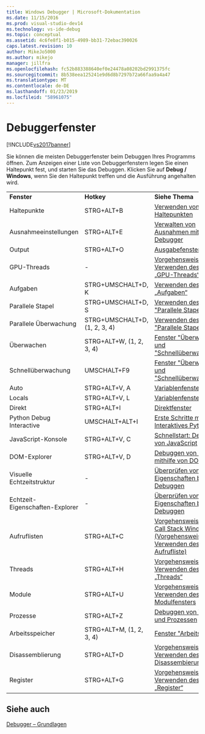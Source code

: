 ```yaml
---
title: Windows Debugger | Microsoft-Dokumentation
ms.date: 11/15/2016
ms.prod: visual-studio-dev14
ms.technology: vs-ide-debug
ms.topic: conceptual
ms.assetid: 4c6fe8f1-b015-4989-bb31-72ebac390026
caps.latest.revision: 10
author: MikeJo5000
ms.author: mikejo
manager: jillfra
ms.openlocfilehash: fc52b883388640ef0e24478a08202bd2991375fc
ms.sourcegitcommit: 8b538eea125241e9d6d8b7297b72a66faa9a4a47
ms.translationtype: MT
ms.contentlocale: de-DE
ms.lasthandoff: 01/23/2019
ms.locfileid: "58961075"
---
```

# <a name="debugger-windows"></a>Debuggerfenster
[!INCLUDE[vs2017banner](../includes/vs2017banner.md)]

Sie können die meisten Debuggerfenster beim Debuggen Ihres Programms öffnen. Zum Anzeigen einer Liste von Debuggerfenstern legen Sie einen Haltepunkt fest, und starten Sie das Debuggen. Klicken Sie auf **Debug / Windows**, wenn Sie den Haltepunkt treffen und die Ausführung angehalten wird.  
  
||||  
|-|-|-|  
|**Fenster**|**Hotkey**|**Siehe Thema**|  
|Haltepunkte|STRG+ALT+B|[Verwenden von Haltepunkten](../debugger/using-breakpoints.md)|  
|Ausnahmeeinstellungen|STRG+ALT+E|[Verwalten von Ausnahmen mit dem Debugger](../debugger/managing-exceptions-with-the-debugger.md)|  
|Output|STRG+ALT+O|[Ausgabefenster](../ide/reference/output-window.md)|  
|GPU-Threads|-|[Vorgehensweise: Verwenden des Fensters „GPU-Threads“](../debugger/how-to-use-the-gpu-threads-window.md)|  
|Aufgaben|STRG+UMSCHALT+D, K|[Verwenden des Fensters „Aufgaben“](../debugger/using-the-tasks-window.md)|  
|Parallele Stapel|STRG+UMSCHALT+D, S|[Verwenden des Fensters "Parallele Stapel"](../debugger/using-the-parallel-stacks-window.md)|  
|Parallele Überwachung|STRG+UMSCHALT+D, (1, 2, 3, 4)|[Verwenden des Fensters "Parallele Stapel"](../debugger/using-the-parallel-stacks-window.md)|  
|Überwachen|STRG+ALT+W, (1, 2, 3, 4)|[Fenster "Überwachen" und "Schnellüberwachung"](../debugger/watch-and-quickwatch-windows.md)|  
|Schnellüberwachung|UMSCHALT+F9|[Fenster "Überwachen" und "Schnellüberwachung"](../debugger/watch-and-quickwatch-windows.md)|  
|Auto|STRG+ALT+V, A|[Variablenfenster](http://msdn.microsoft.com/library/ce0a67f6-2502-4b7a-ba45-cc32f8aeba3e)|  
|Locals|STRG+ALT+V, L|[Variablenfenster](http://msdn.microsoft.com/library/ce0a67f6-2502-4b7a-ba45-cc32f8aeba3e)|  
|Direkt|STRG+ALT+I|[Direktfenster](../ide/reference/immediate-window.md)|  
|Python Debug Interactive|UMSCHALT+ALT+I|[Erste Schritte mit PTVS: Interaktives Python](../python/getting-started-with-ptvs-interactive-python.md)|  
|JavaScript-Konsole|STRG+ALT+V, C|[Schnellstart: Debuggen von JavaScript](../debugger/quickstart-debug-javascript-using-the-console.md)|  
|DOM-Explorer|STRG+ALT+V, D|[Debuggen von Layout mithilfe von DOM Explorer](../debugger/debug-layout-using-dom-explorer.md)|  
|Visuelle Echtzeitstruktur|-|[Überprüfen von XAML-Eigenschaften beim Debuggen](../debugger/inspect-xaml-properties-while-debugging.md)|  
|Echtzeit-Eigenschaften-Explorer|-|[Überprüfen von XAML-Eigenschaften beim Debuggen](../debugger/inspect-xaml-properties-while-debugging.md)|  
|Aufruflisten|STRG+ALT+C|[Vorgehensweise: Use the Call Stack Window (Vorgehensweise: Verwenden des Fensters Aufrufliste)](../debugger/how-to-use-the-call-stack-window.md)|  
|Threads|STRG+ALT+H|[Vorgehensweise: Verwenden des Fensters „Threads“](../debugger/how-to-use-the-threads-window.md)|  
|Module|STRG+ALT+U|[Vorgehensweise: Verwenden des Modulfensters](../debugger/how-to-use-the-modules-window.md)|  
|Prozesse|STRG+ALT+Z|[Debuggen von Threads und Prozessen](../debugger/debug-threads-and-processes.md)|  
|Arbeitsspeicher|STRG+ALT+M, (1, 2, 3, 4)|[Fenster "Arbeitsspeicher"](../debugger/memory-windows.md)|  
|Disassemblierung|STRG+ALT+D|[Vorgehensweise: Verwenden des Disassembierungsfensters](../debugger/how-to-use-the-disassembly-window.md)|  
|Register|STRG+ALT+G|[Vorgehensweise: Verwenden des Fensters „Register“](../debugger/how-to-use-the-registers-window.md)|  
  
## <a name="see-also"></a>Siehe auch  
 [Debugger – Grundlagen](../debugger/debugger-basics.md)
